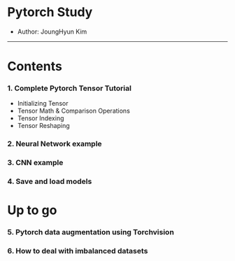 # Pytorch Study 
 - Author: JoungHyun Kim 

--------------------------------------------------------------------------
# Contents
  ### 1. Complete Pytorch Tensor Tutorial 
  - Initializing Tensor 
  - Tensor Math & Comparison Operations 
  - Tensor Indexing 
  - Tensor Reshaping 

  ### 2. Neural Network example
  ### 3. CNN example 
  ### 4. Save and load models 
  # Up to go 
  ### 5. Pytorch data augmentation using Torchvision
  ### 6. How to deal with imbalanced datasets 